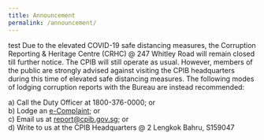 ```yaml
---
title: Announcement
permalink: /announcement/
---
```


test
Due to the elevated COVID-19 safe distancing measures, the Corruption Reporting & Heritage Centre (CRHC) @ 247 Whitley Road will remain closed till further notice. The CPIB will still operate as usual. However, members of the public are strongly advised against visiting the CPIB headquarters during this time of elevated safe distancing measures. The following modes of lodging corruption reports with the Bureau are instead recommended:

a) Call the Duty Officer at 1800-376-0000; or<br>
b) Lodge an <a href="/e-services/e-complaint-for-corrupt-conduct/">e-Complaint</a>; or<br>
c) Email us at <a href = "mailto: report@cpib.gov.sg">report@cpib.gov.sg</a>; or<br>
d) Write to us at the CPIB Headquarters @ 2 Lengkok Bahru, S159047
